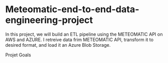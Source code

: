 # Meteomatic-end-to-end-data-engineering-project
In this project, we will build an ETL pipeline using the METEOMATIC API on AWS and AZURE. I retreive data frim METEOMATIC API, transform it to desired format, and load it an Azure Blob Storage. 

Projet Goals
